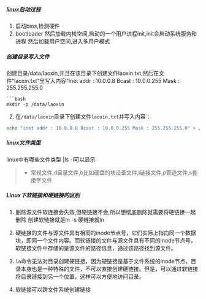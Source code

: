 
##### linux启动过程
1. 启动bios,检测硬件
2. bootloader
然后加载内核空间,启动的一个用户进程init,init会启动系统服务和进程
然后加载用户空间,进入多用户模式

##### 创建目录写入文件 
创建目录/data/laoxin,并且在该目录下创建文件laoxin.txt,然后在文件“laoxin.txt”里写入内容“inet addr : 10.0.0.8 Bcast : 10.0.0.255 Mask : 255.255.255.0
```shell
```bash
mkdir -p /data/laoxin
```

2. 在`/data/laoxin`目录下创建文件`laoxin.txt`并写入内容：

```bash
echo "inet addr : 10.0.0.8 Bcast : 10.0.0.255 Mask : 255.255.255.0" > /data/laoxin/laoxin.txt
```

##### linux文件类型
linux中有哪些文件类型
|ls -l可以显示
>- 常规文件,d目录文件,b比如硬盘的块设备文件,l链接文件,p管道文件,s套接字文件

##### **Linux下软链接和硬链接的区别**
1. 删除源文件软连接会失效,但硬链接不会,所以想彻底删除就需要将硬链接一起删除
	创建软链接就是ln -s 硬链接就ln

2. 硬链接的文件与源文件具有相同的inode节点号，它们实际上指向同一个数据块，即同一个文件内容。而软链接的文件与源文件具有不同的inode节点号，软链接文件中存储的是源文件的路径信息，通过该路径找到源文件。
    
3. `ln`命令无法对目录创建硬链接，因为硬链接是基于文件系统的inode节点，目录本身也是一种特殊的文件，不可以直接创建硬链接。但是，可以通过软链接将目录链接到另一个位置，这样可以方便地访问目录。
4. 软链接可以跨文件系统创建链接